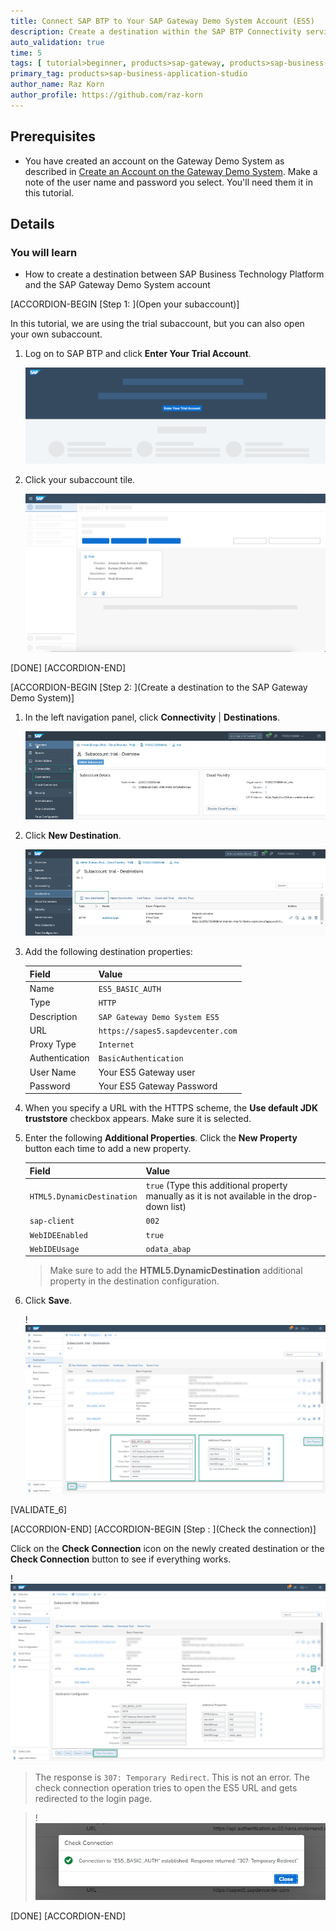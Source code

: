 ```yaml
---
title: Connect SAP BTP to Your SAP Gateway Demo System Account (ES5)
description: Create a destination within the SAP BTP Connectivity service to allow access to the SAP Gateway Demo System (ES5) OData services.
auto_validation: true
time: 5
tags: [ tutorial>beginner, products>sap-gateway, products>sap-business-technology-platform, products>sap-btp-connectivity]
primary_tag: products>sap-business-application-studio
author_name: Raz Korn
author_profile: https://github.com/raz-korn
---
```


## Prerequisites
- You have created an account on the Gateway Demo System as described in [Create an Account on the Gateway Demo System](gateway-demo-signup). Make a note of the user name and password you select. You'll need them it in this tutorial.

## Details
### You will learn
  - How to create a destination between SAP Business Technology Platform and the SAP Gateway Demo System account


[ACCORDION-BEGIN [Step 1: ](Open your subaccount)]

In this tutorial, we are using the trial subaccount, but you can also open your own subaccount.

1. Log on to SAP BTP and click **Enter Your Trial Account**.

     ![enter trial account](enter-trial.png)


2. Click your subaccount tile.

     ![enter subaccount](trial-created.png)

[DONE]
[ACCORDION-END]


[ACCORDION-BEGIN [Step 2: ](Create a destination to the SAP Gateway Demo System)]

1.  In the left navigation panel, click **Connectivity** | **Destinations**.

      ![Open destinations](3-open-destinations.png)

2. Click **New Destination**.

    ![New destination](4-create-destination.png)

3.  Add the following destination properties:

    |  Field     | Value
    |  :------------- | :-------------
    |  Name           | `ES5_BASIC_AUTH`
    |  Type          | `HTTP`
    |  Description    | `SAP Gateway Demo System ES5`
    |  URL           | `https://sapes5.sapdevcenter.com`
    |  Proxy Type          | `Internet`
    |  Authentication    | `BasicAuthentication`
    |  User Name          | Your ES5 Gateway user
    |  Password    | Your ES5 Gateway Password

4. When you specify a URL with the HTTPS scheme, the **Use default JDK truststore** checkbox appears. Make sure it is selected.

5. Enter the following **Additional Properties**. Click the **New Property** button each time to add a new property.

    |  Field     | Value
    |  :------------- | :-------------
    | `HTML5.DynamicDestination`          | `true` (Type this additional property manually as it is not available in the drop-down list)
    | `sap-client`          | `002`
    | `WebIDEEnabled`          | `true`
    | `WebIDEUsage`           | `odata_abap`

    >Make sure to add the **HTML5.DynamicDestination** additional property in the destination configuration.

6. Click **Save**.

    !![destination properties](5-destination-properties_.png)


[VALIDATE_6]

[ACCORDION-END]
[ACCORDION-BEGIN [Step : ](Check the connection)]

Click on the **Check Connection** icon on the newly created destination or the **Check Connection** button to see if everything works.

!![check destination function](6-check-destination_.png)

> The response is `307: Temporary Redirect`. This is not an error. The check connection operation tries to open the ES5 URL and gets redirected to the login page.

> !![check destination response](7-check-destination-response_.png)


[DONE]
[ACCORDION-END]
